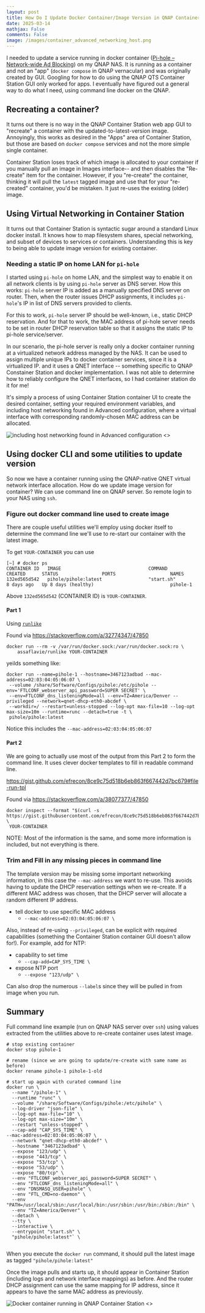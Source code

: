 ```yaml
---
layout: post
title: How Do I Update Docker Container/Image Version in QNAP Container Station?
date: 2025-03-14
mathjax: False
comments: False
image: /images/container_advanced_networking_host.png
---
```


I needed to update a service running in docker container ([Pi-hole – Network-wide Ad Blocking](https://pi-hole.net/)) on my QNAP NAS. It is running as a container and not an "app" (`docker compose` in QNAP vernacular) and was originally created by GUI. Googling for how to do using the QNAP QTS Container Station GUI only worked for apps. I eventually have figured out a general way to do what I need, using command line docker on the QNAP.

## Recreating a container?

It turns out there is no way in the QNAP Container Station web app GUI to "recreate" a container with the updated-to-latest-version image. Annoyingly, this works as desired in the "Apps" area of Container Station, but those are based on `docker compose` services and not the more simple single container.


Container Station loses track of which image is allocated to your container if you manually pull an image in Images interface-- and then disables the "Re-create" item for the container.  However, if you "re-create" the container, thinking it will pull the `latest` tagged image and use that for your "re-created" container, you'd be mistaken. It just re-uses the existing (older) image.


## Using Virtual Networking in Container Station

It turns out that Container Station is syntactic sugar around a standard Linux docker install. It knows how to map filesystem shares, special networking, and subset of devices to services or containers. Understanding this is key to being able to update image version for existing container.

### Needing a static IP on home LAN for `pi-hole`

I started using `pi-hole` on home LAN, and the simplest way to enable it on all network clients is by using  `pi-hole` server as DNS server. How this works: `pi-hole` server IP is added as a manually specified DNS server on router. Then, when the router issues DHCP assignments, it includes `pi-hole`'s IP in list of DNS servers provided to clients.

For this to work, `pi-hole` server IP should be well-known, i.e., static DHCP reservation.  And for that to work, the MAC address of pi-hole server needs to be set in router DHCP reservation table so that it assigns the static IP to pi-hole service/server.

In our scenario, the pi-hole server is really only a docker container running at a virtualized network address managed by the NAS. It can be used to assign multiple unique IPs to docker container services, since it is a virtualized IP. and it uses a QNET interface -- something specific to QNAP Constainer Station and docker implementation.  I was not able to determine how to reliably configure the QNET interfaces, so I had container station do it for me!

It's simply a process of using Container Station container UI to create the desired container, setting your required environment variables, and including host networking found in Advanced configuration, where a virtual interface with corresponding randomly-chosen MAC address can be allocated.

![including host networking found in Advanced configuration <>](/images/container_advanced_networking_host.png "Including host networking found in Advanced configuration")

## Using docker CLI and some utilities to update version

So now we have a container running using the QNAP-native QNET virtual network interface allocation. How do we update image version for container?  We can use command line on QNAP server.  So remote login to your NAS using `ssh`.

### Figure out docker command line used to create image

There are couple useful utilities we'll employ using docker itself to determine the command line we'll use to re-start our container with the latest image.

To get `YOUR-CONTAINER` you can use

```shell
[~] # docker ps
CONTAINER ID   IMAGE                                COMMAND                  CREATED      STATUS                PORTS                    NAMES
132ed565d542   pihole/pihole:latest                 "start.sh"               8 days ago   Up 8 days (healthy)                            pihole-1
```

Above `132ed565d542` (CONTAINER ID) is `YOUR-CONTAINER`.
#### Part 1

Using [`runlike`](https://github.com/lavie/runlike)

Found via <https://stackoverflow.com/a/32774347/47850>


```shell
docker run --rm -v /var/run/docker.sock:/var/run/docker.sock:ro \
    assaflavie/runlike YOUR-CONTAINER
```

yeilds something like:


```shell
docker run --name=pihole-1 --hostname=3467123adbad --mac-address=02:03:04:05:06:07 \
 --volume /share/Software/Configs/pihole:/etc/pihole --env='FTLCONF_webserver_api_password=SUPER SECRET' \
 --env=FTLCONF_dns_listeningMode=all --env=TZ=America/Denver --privileged --network=qnet-dhcp-eth0-abcdef \
 --workdir=/ --restart=unless-stopped --log-opt max-file=10 --log-opt max-size=10m --runtime=runc --detach=true -t \
 pihole/pihole:latest
```

Notice this includes the `--mac-address=02:03:04:05:06:07`

#### Part 2

We are going to actually use most of the output from this Part 2 to form the command line. It uses clever docker templates to fill in readable command line.

<https://gist.github.com/efrecon/8ce9c75d518b6eb863f667442d7bc679#file-run-tpl>

Found via <https://stackoverflow.com/a/38077377/47850>

```shell
docker inspect --format "$(curl -s https://gist.githubusercontent.com/efrecon/8ce9c75d518b6eb863f667442d7bc679/raw/run.tpl)" \
 YOUR-CONTAINER
```

NOTE: Most of the information is the same, and some more information is included, but not everything is there.

### Trim and Fill in any missing pieces in command line

The template version may be missing some important networking information, in this case the `--mac-address` we want to re-use. This avoids having to update the DHCP reservation settings when we re-create.  If a different MAC address was chosen, that the DHCP server will allocate a random different IP address.

- tell docker to use specific MAC address
  -  `--mac-address=02:03:04:05:06:07 \`

Also, instead of re-using `--privileged`, can be explicit with required capabilities (something the Container Station container GUI doesn't allow for!). For example, add for NTP:

- capability to set time
  - `--cap-add=CAP_SYS_TIME \`
- expose NTP port
  - `--expose "123/udp" \`


Can also drop the numerous `--label`s since they will be pulled in from image when you run.

## Summary

Full command line example (run on QNAP NAS server over `ssh`) using values extracted from the utilities above to re-create container uses latest image.

```shell
# stop existing container
docker stop pihole-1

# rename (since we are going to update/re-create with same name as before)
docker rename pihole-1 pihole-1-old

# start up again with curated command line
docker run \
  --name "/pihole-1" \
  --runtime "runc" \
  --volume "/share/Software/Configs/pihole:/etc/pihole" \
  --log-driver "json-file" \
  --log-opt max-file="10" \
  --log-opt max-size="10m" \
  --restart "unless-stopped" \
  --cap-add "CAP_SYS_TIME" \
--mac-address=02:03:04:05:06:07 \
  --network "qnet-dhcp-eth0-abcdef" \
  --hostname "3467123adbad" \
  --expose "123/udp" \
  --expose "443/tcp" \
  --expose "53/tcp" \
  --expose "53/udp" \
  --expose "80/tcp" \
  --env "FTLCONF_webserver_api_password=SUPER SECRET" \
  --env "FTLCONF_dns_listeningMode=all" \
  --env "DNSMASQ_USER=pihole" \
  --env "FTL_CMD=no-daemon" \
  --env "PATH=/usr/local/sbin:/usr/local/bin:/usr/sbin:/usr/bin:/sbin:/bin" \
  --env "TZ=America/Denver" \
  --detach \
  --tty \
  --interactive \
  --entrypoint "start.sh" \
  "pihole/pihole:latest"` \


```

When you execute the `docker run` command, it should pull the latest image as tagged `"pihole/pihole:latest"`

Once the image pulls and starts up, it should appear in Container Station (including logs and network interface mappings) as before.  And the router DHCP assignment can use the same mapping for IP address, since it appears to have the same MAC address as previously.

![Docker container running in QNAP Container Station <>](/images/container_station_running_container_info.png "Docker container running in QNAP Container Station")

